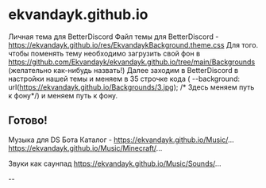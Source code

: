 # ekvandayk.github.io

Личная тема для BetterDiscord
Файл темы для BetterDiscord - https://ekvandayk.github.io/res/EkvandaykBackground.theme.css
Для того. чтобы поменять тему необходимо загрузить свой фон в https://github.com/Ekvandayk/ekvandayk.github.io/tree/main/Backgrounds (желательно как-нибудь назвать!)
Далее заходим в BetterDiscord в настройки нашей темы и меняем в 35 строчке кода (	--background:					url(https://ekvandayk.github.io/Backgrounds/3.jpg);	/* Здесь меняем путь к фону*/) и меняем путь к фону.

Готово!
-------------------------------------------------------------------------
Музыка для DS Бота
Каталог - https://ekvandayk.github.io/Music/...
https://ekvandayk.github.io/Music/Minecraft/...

Звуки как саунпад
https://ekvandayk.github.io/Music/Sounds/...

--

